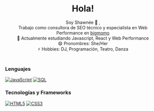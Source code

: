 <h1 align="center">Hola! </h1>
<p align="center">
        Soy Shawnée 👋 ,<br>
        Trabajo como consultora de SEO técnico y especialista en Web Performance en <a href="https://www.bigmomo.com/es">bigmomo </a><br>
        🌱 Actualmente estudiando Javascript, React y Web Performance<br>
        😄 Pronombres: She/Her<br>
        ⚡ Hobbies: DJ, Programación, Teatro, Danza<br>
    <br>
</p>


### Lenguajes

[![JavaScript](https://img.shields.io/badge/javascript-black?style=for-the-badge&logo=javascript)](https://github.com/shawneejv)
[![SQL](https://img.shields.io/badge/sql-black?style=for-the-badge&logo=mysql)](https://github.com/shawneejv)


### Tecnologías y Frameworks

[![HTML5](https://img.shields.io/badge/html5-black?style=for-the-badge&logo=html5)](https://github.com/shawneejv)
[![CSS3](https://img.shields.io/badge/css3-black?style=for-the-badge&logo=css3)](https://github.com/shawneejv)
<!-- [![React](https://img.shields.io/badge/react-black?style=for-the-badge&logo=react)](https://github.com/shawneejv) -->


<!--
<p align="center">
  <a href="https://github.com/shawneejv">
    <img src="https://komarev.com/ghpvc/?username=shawneejv&color=blue&style=flat" />
  </a>
</p>
-->

<!-- 
👯 I’m looking to collaborate on ...
🤔 I’m looking for help with ...
💬 Ask me about ...
📫 How to reach me: ...
🔭 I’m currently working on ...
-->

